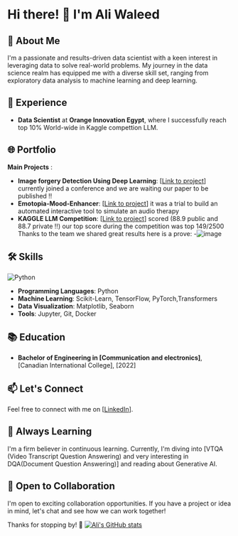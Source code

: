 # Hi there! 👋 I'm Ali Waleed

## 🚀 About Me

I'm a passionate and results-driven data scientist with a keen interest in leveraging data to solve real-world problems. My journey in the data science realm has equipped me with a diverse skill set, ranging from exploratory data analysis to machine learning and deep learning.

## 💼 Experience

- **Data Scientist** at **Orange Innovation Egypt**, where I successfully reach top 10% World-wide in Kaggle compettion LLM.

## 🌐 Portfolio
**Main Projects** :

- **Image forgery Detection Using Deep Learning**: [[Link to project](https://www.kaggle.com/code/alimistro123/project-image-forgery)] currently  joined a conference and we are waiting our paper to be published !!
- **Emotopia-Mood-Enhancer**: [[Link to project](https://github.com/alihagrassy/Emotopia-Mood-Enhancer)] it was a trial to build an automated interactive tool to simulate an audio therapy 
- **KAGGLE LLM Competition**: [[Link to project](https://www.kaggle.com/code/alimistro123/increase-stopwords)] scored (88.9 public and 88.7 private !!) our top score during the competition was top 149/2500 Thanks to the team we shared great results here is a prove:
-![image](https://github.com/alihagrassy/alihagrassy/assets/82417794/662e6cd0-b8ba-4072-9cf2-4faa3fc6f43e) 
 

## 🛠️ Skills
![Python](https://img.shields.io/badge/-Python-3776AB?style=flat&logo=python&logoColor=white)

- **Programming Languages**: Python
- **Machine Learning**: Scikit-Learn, TensorFlow, PyTorch,Transformers 
- **Data Visualization**: Matplotlib, Seaborn
- **Tools**: Jupyter, Git, Docker

## 📚 Education

- **Bachelor of Engineering in [Communication and electronics]**, [Canadian International College], [2022]

## 📫 Let's Connect

Feel free to connect with me on [[LinkedIn](https://www.linkedin.com/in/ali-w-el-hagrassy/)].

## 🌱 Always Learning

I'm a firm believer in continuous learning. Currently, I'm diving into [VTQA (Video Transcript Question Answering) and very interesting in DQA(Document Question Answering)] and reading about Generative AI.

## 🤝 Open to Collaboration

I'm open to exciting collaboration opportunities. If you have a project or idea in mind, let's chat and see how we can work together!

Thanks for stopping by! 🚀
[![Ali's GitHub stats](https://github-readme-stats.vercel.app/api?username=alihagrassy&show_icons=true&icon_color=586069&text_color=586069&bg_color=fff&line_height=30&hide_title=true&title_color=0366d6)](https://github.com/anuraghazra/github-readme-stats)

